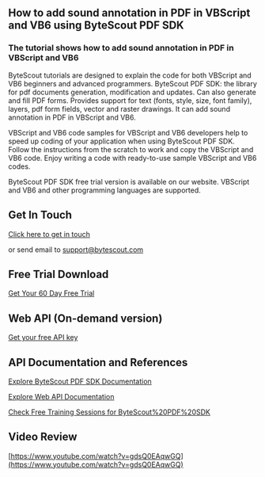 ## How to add sound annotation in PDF in VBScript and VB6 using ByteScout PDF SDK

### The tutorial shows how to add sound annotation in PDF in VBScript and VB6

ByteScout tutorials are designed to explain the code for both VBScript and VB6 beginners and advanced programmers. ByteScout PDF SDK: the library for pdf documents generation, modification and updates. Can also generate and fill PDF forms. Provides support for text (fonts, style, size, font family), layers, pdf form fields, vector and raster drawings. It can add sound annotation in PDF in VBScript and VB6.

VBScript and VB6 code samples for VBScript and VB6 developers help to speed up coding of your application when using ByteScout PDF SDK. Follow the instructions from the scratch to work and copy the VBScript and VB6 code. Enjoy writing a code with ready-to-use sample VBScript and VB6 codes.

ByteScout PDF SDK free trial version is available on our website. VBScript and VB6 and other programming languages are supported.

## Get In Touch

[Click here to get in touch](https://bytescout.zendesk.com/hc/en-us/requests/new?subject=ByteScout%20PDF%20SDK%20Question)

or send email to [support@bytescout.com](mailto:support@bytescout.com?subject=ByteScout%20PDF%20SDK%20Question) 

## Free Trial Download

[Get Your 60 Day Free Trial](https://bytescout.com/download/web-installer?utm_source=github-readme)

## Web API (On-demand version)

[Get your free API key](https://pdf.co/documentation/api?utm_source=github-readme)

## API Documentation and References

[Explore ByteScout PDF SDK Documentation](https://bytescout.com/documentation/index.html?utm_source=github-readme)

[Explore Web API Documentation](https://pdf.co/documentation/api?utm_source=github-readme)

[Check Free Training Sessions for ByteScout%20PDF%20SDK](https://academy.bytescout.com/)

## Video Review

[https://www.youtube.com/watch?v=gdsQ0EAqwGQ](https://www.youtube.com/watch?v=gdsQ0EAqwGQ)